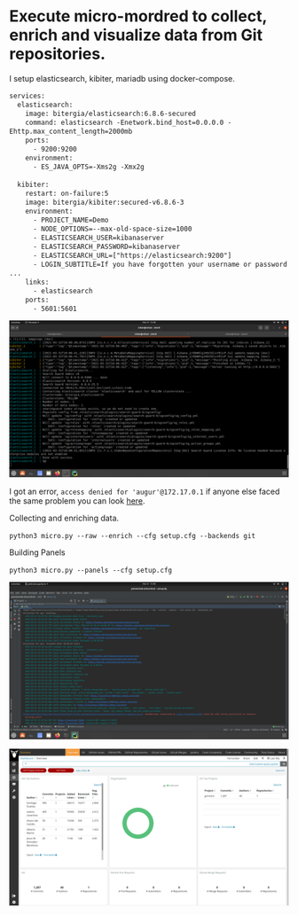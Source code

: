 # Execute micro-mordred to collect, enrich and visualize data from Git repositories.

I setup elasticsearch, kibiter, mariadb using docker-compose.

```
services:
  elasticsearch:
    image: bitergia/elasticsearch:6.8.6-secured
    command: elasticsearch -Enetwork.bind_host=0.0.0.0 -Ehttp.max_content_length=2000mb
    ports:
      - 9200:9200
    environment:
      - ES_JAVA_OPTS=-Xms2g -Xmx2g

  kibiter:
    restart: on-failure:5
    image: bitergia/kibiter:secured-v6.8.6-3
    environment:
      - PROJECT_NAME=Demo
      - NODE_OPTIONS=--max-old-space-size=1000
      - ELASTICSEARCH_USER=kibanaserver
      - ELASTICSEARCH_PASSWORD=kibanaserver
      - ELASTICSEARCH_URL=["https://elasticsearch:9200"]
      - LOGIN_SUBTITLE=If you have forgotten your username or password ...
    links:
      - elasticsearch
    ports:
      - 5601:5601
```

![2a.png](photos/2newa.png)

I got an error,  `access denied for 'augur'@172.17.0.1` if anyone else faced the same problem you can look [here](https://medium.com/tech-learn-share/docker-mysql-access-denied-for-user-172-17-0-1-using-password-yes-c5eadad582d3).

Collecting and enriching data.

`python3 micro.py --raw --enrich --cfg setup.cfg --backends git`

Building Panels

`python3 micro.py --panels --cfg setup.cfg`

![2](photos/2newb.png)

![2b.png](photos/2b.png)
